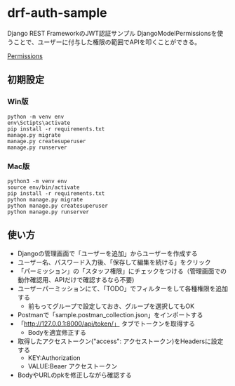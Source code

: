 # drf-auth-sample

Django REST FrameworkのJWT認証サンプル
DjangoModelPermissionsを使うことで、ユーザーに付与した権限の範囲でAPIを叩くことができる。

[Permissions](https://www.django-rest-framework.org/api-guide/permissions/)

## 初期設定

### Win版
    python -m venv env
    env\Sctipts\activate
    pip install -r requirements.txt
    manage.py migrate
    manage.py createsuperuser
    manage.py runserver

### Mac版
    python3 -m venv env
    source env/bin/activate
    pip install -r requirements.txt
    python manage.py migrate
    python manage.py createsuperuser
    python manage.py runserver

## 使い方
- Djangoの管理画面で「ユーザーを追加」からユーザーを作成する
- ユーザー名、パスワード入力後、「保存して編集を続ける」をクリック
- 「パーミッション」の「スタッフ権限」にチェックをつける（管理画面での動作確認用、APIだけで確認するなら不要)
- ユーザーパーミッションにて、「TODO」でフィルターをして各種権限を追加する
  - 前もってグループで設定しておき、グループを選択してもOK
- Postmanで「sample.postman_collection.json」をインポートする
- 「http://127.0.0.1:8000/api/token/」 タブでトークンを取得する
  - Bodyを適宜修正する
- 取得したアクセストークン("access": アクセストークン)をHeadersに設定する
  - KEY:Authorization
  - VALUE:Beaer アクセストークン
- BodyやURLのpkを修正しながら確認する

